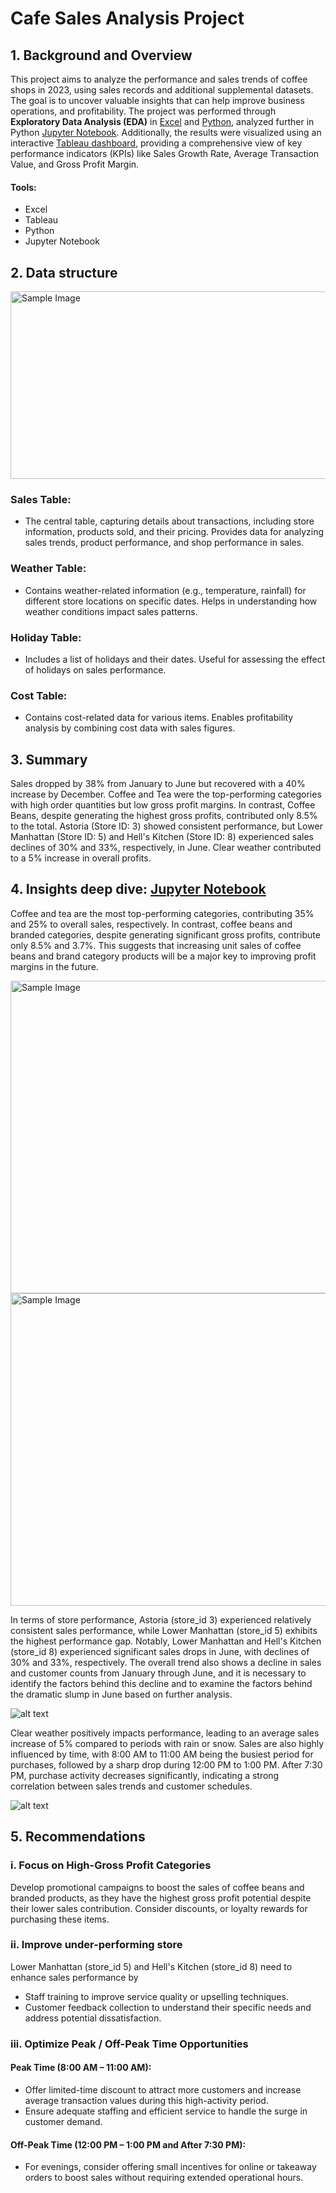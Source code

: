 # Cafe Sales Analysis Project

## 1. Background and Overview

This project aims to analyze the performance and sales trends of coffee shops in 2023, using sales records and additional supplemental datasets. The goal is to uncover valuable insights that can help improve business operations, and profitability. The project was performed through **Exploratory Data Analysis (EDA)** in [Excel](image/sales-weather-excel.png) and [Python](EDA/EDA.ipynb), analyzed further in Python [Jupyter Notebook](sales_analysis/sales_analysis.ipynb). Additionally, the results were visualized using an interactive [Tableau dashboard](https://public.tableau.com/app/profile/kensuke.umakoshi/viz/coffee_17365392664280/Dashboard1), providing a comprehensive view of key performance indicators (KPIs) like Sales Growth Rate, Average Transaction Value, and Gross Profit Margin.

#### Tools:
- Excel
- Tableau 
- Python 
- Jupyter Notebook  


## 2. Data structure

<img src="image/ER.png" alt="Sample Image" width="600" height="300">

### Sales Table:
- The central table, capturing details about transactions, including store information, products sold, and their pricing. Provides data for analyzing sales trends, product performance, and shop performance in sales.

### Weather Table:

- Contains weather-related information (e.g., temperature, rainfall) for different store locations on specific dates. Helps in understanding how weather conditions impact sales patterns.

### Holiday Table:
- Includes a list of holidays and their dates. Useful for assessing the effect of holidays on sales performance.

### Cost Table:
- Contains cost-related data for various items. Enables profitability analysis by combining cost data with sales figures.

## 3. Summary

Sales dropped by 38% from January to June but recovered with a 40% increase by December. Coffee and Tea were the top-performing categories with high order quantities but low gross profit margins. In contrast, Coffee Beans, despite generating the highest gross profits, contributed only 8.5% to the total. Astoria (Store ID: 3) showed consistent performance, but Lower Manhattan (Store ID: 5) and Hell's Kitchen (Store ID: 8) experienced sales declines of 30% and 33%, respectively, in June. Clear weather contributed to a 5% increase in overall profits.






## 4. Insights deep dive: [Jupyter Notebook](sales_analysis/sales_analysis.ipynb)
Coffee and tea are the most top-performing categories, contributing 35% and 25% to overall sales, respectively. In contrast, coffee beans and branded categories, despite generating significant gross profits, contribute only 8.5% and 3.7%. This suggests that increasing unit sales of coffee beans and brand category products will be a major key to improving profit margins in the future.


<img src="image/image-4.png" alt="Sample Image" width="800" height="500">

<img src="image/image-3.png" alt="Sample Image" width="800" height="500">


In terms of store performance, Astoria (store_id 3) experienced relatively consistent sales performance, while Lower Manhattan (store_id 5) exhibits the highest performance gap. Notably, Lower Manhattan and Hell's Kitchen (store_id 8) experienced significant sales drops in June, with declines of 30% and 33%, respectively. The overall trend also shows a decline in sales and customer counts from January through June, and it is necessary to identify the factors behind this decline and to examine the factors behind the dramatic slump in June based on further analysis.


![alt text](image/image-1.png)

Clear weather positively impacts performance, leading to an average sales increase of 5% compared to periods with rain or snow. Sales are also highly influenced by time, with 8:00 AM to 11:00 AM being the busiest period for purchases, followed by a sharp drop during 12:00 PM to 1:00 PM. After 7:30 PM, purchase activity decreases significantly, indicating a strong correlation between sales trends and customer schedules.

![alt text](image/image.png)

## 5. Recommendations
### i. Focus on High-Gross Profit Categories
Develop promotional campaigns to boost the sales of coffee beans and branded products, as they have the highest gross profit potential despite their lower sales contribution. Consider discounts, or loyalty rewards for purchasing these items.

### ii. Improve under-performing store 
Lower Manhattan (store_id 5) and Hell's Kitchen (store_id 8) need to enhance sales performance by
- Staff training to improve service quality or upselling techniques.
- Customer feedback collection to understand their specific needs and address potential dissatisfaction.

### iii. Optimize Peak / Off-Peak Time Opportunities
#### Peak Time (8:00 AM – 11:00 AM):
-  Offer limited-time discount to attract more customers and increase average transaction values during this high-activity period.
- Ensure adequate staffing and efficient service to handle the surge in customer demand.

#### Off-Peak Time (12:00 PM – 1:00 PM and After 7:30 PM):
- For evenings, consider offering small incentives for online or takeaway orders to boost sales without requiring extended operational hours.
